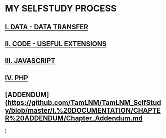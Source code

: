 # MY SELFSTUDY PROCESS

## [I. DATA - DATA TRANSFER](https://github.com/TamLNM/TamLNM_SelfStudy/blob/master/I.%20DOCUMENTATION/CHAPTER%201%20-%20DATA%20-%20DATA%20TRANSFER/Chapter1.md)

## [II. CODE - USEFUL EXTENSIONS](https://github.com/TamLNM/TamLNM_SelfStudy/blob/master/I.%20DOCUMENTATION/CHAPTER%202%20-%20CODE%20-%20USEFUL%20EXTENSIONS/Chapter2.md)

## [III. JAVASCRIPT](https://github.com/TamLNM/TamLNM_SelfStudy/tree/master/I.%20DOCUMENTATION/CHAPTER%203%20-%20JAVASCRIPT)

## [IV. PHP](https://github.com/TamLNM/TamLNM_SelfStudy/blob/master/I.%20DOCUMENTATION/CHAPTER%204%20-%20PHP/Chapter4.md)

## [ADDENDUM](https://github.com/TamLNM/TamLNM_SelfStudy/blob/master/I.%20DOCUMENTATION/CHAPTER%20ADDENDUM/Chapter_Addendum.md
)

